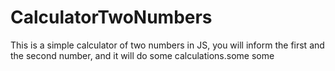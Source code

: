 # CalculatorTwoNumbers
This is a simple calculator of two numbers in JS, you will inform the first and the second number, and it will do some calculations.some some
